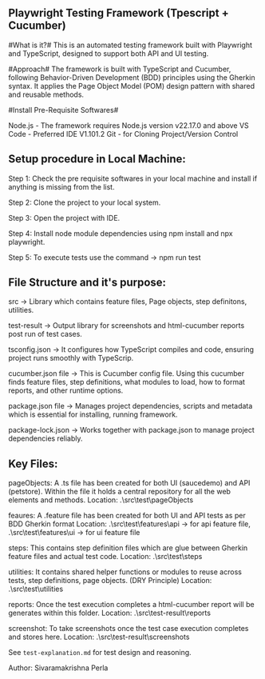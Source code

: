 Playwright Testing Framework (Tpescript + Cucumber)
----------------------------------------------------
#What is it?#
This is an automated testing framework built with Playwright and TypeScript, designed to support both API and UI testing.

#Approach#
The framework is built with TypeScript and Cucumber, following Behavior-Driven Development (BDD) principles using the Gherkin syntax. It applies the Page Object Model (POM) design pattern with shared and reusable methods.


#Install Pre-Requisite Softwares#

Node.js - The framework requires Node.js version v22.17.0 and above
VS Code - Preferred IDE V1.101.2
Git     - for Cloning Project/Version Control

 Setup procedure in Local Machine:
 -------------------------------------

 Step 1: Check the pre requisite softwares in your local machine and install if anything is missing from the list.

 Step 2: Clone the project to your local system.

 Step 3: Open the project with IDE.

 Step 4: Install node module dependencies using npm install and npx playwright.

 Step 5: To execute tests use the command -> npm run test


File Structure and it's purpose:
-------------------------------------
src -> Library which contains feature files, Page objects, step definitons, utilities.

test-result -> Output library for screenshots and html-cucumber reports post run of test cases.

tsconfig.json -> It configures how TypeScript compiles and code, ensuring project runs smoothly with TypeScrip.

cucumber.json file -> This is Cucumber config file. Using this cucumber finds feature files, step definitions, what modules to load, how to format reports, and other runtime options.

package.json file -> Manages project dependencies, scripts and metadata which is essential for installing, running framework.

package-lock.json -> Works together with package.json to manage project dependencies reliably. 

Key Files:
-----------
pageObjects: A .ts file has been created for both UI (saucedemo) and API (petstore). Within the file it holds a central repository for all the web elements and methods.
Location: .\src\test\pageObjects

feaures: A .feature file has been created for both UI and API tests as per BDD Gherkin format
Location: .\src\test\features\api -> for api feature file,
          .\src\test\features\ui -> for ui feature file

steps: This contains step definition files which are glue between Gherkin feature files and actual test code.
Location: .\src\test\steps

utilities: It contains shared helper functions or modules to reuse across tests, step definitions, page objects. (DRY Principle)
Location: .\src\test\utilities

reports: Once the test execution completes a html-cucumber report will be generates within this folder.
Location: .\src\test-result\reports

screenshot: To take screenshots once the test case execution completes and stores here.
Location: .\src\test-result\screenshots




See `test-explanation.md` for test design and reasoning.

Author: Sivaramakrishna Perla
